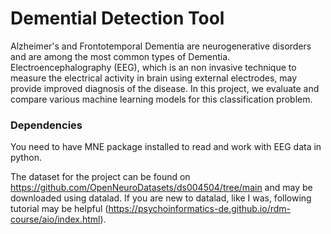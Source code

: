 # Demential Detection Tool
 Alzheimer's and Frontotemporal Dementia are neurogenerative disorders and are among the most common types of Dementia. Electroencephalography (EEG), which is an non invasive technique to measure the electrical activity in brain using external electrodes, may provide improved diagnosis of the disease. In this project, we evaluate and compare various machine learning models for this classification problem. 
 
 
 ### Dependencies
 You need to have MNE package installed to read and work with EEG data in python.
 

The dataset for the project can be found on https://github.com/OpenNeuroDatasets/ds004504/tree/main and may be downloaded using datalad. If you are new to datalad, like I was, following tutorial may be helpful (https://psychoinformatics-de.github.io/rdm-course/aio/index.html).
